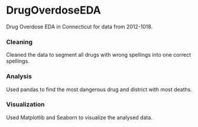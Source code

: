 # DrugOverdoseEDA
Drug Overdose EDA in Connecticut for data from 2012-1018.

### Cleaning
Cleaned the data to segment all drugs with wrong spellings into one correct spellings.

### Analysis
Used pandas to find the most dangerous drug and district with most deaths.

### Visualization
Used Matplotlib and Seaborn to visualize the analysed data.
